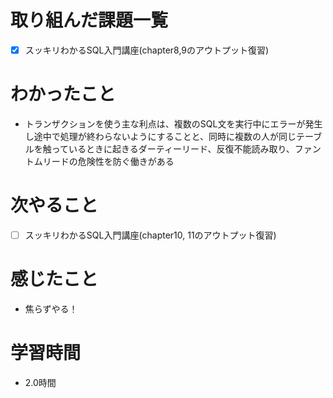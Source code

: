 # 取り組んだ課題一覧

- [x] スッキリわかるSQL入門講座(chapter8,9のアウトプット復習)

# わかったこと

- トランザクションを使う主な利点は、複数のSQL文を実行中にエラーが発生し途中で処理が終わらないようにすることと、同時に複数の人が同じテーブルを触っているときに起きるダーティーリード、反復不能読み取り、ファントムリードの危険性を防ぐ働きがある

# 次やること

- [ ] スッキリわかるSQL入門講座(chapter10, 11のアウトプット復習)


# 感じたこと

- 焦らずやる！

# 学習時間

- 2.0時間